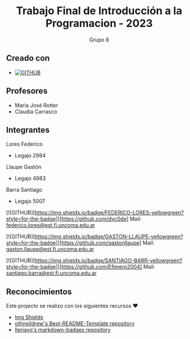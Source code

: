<!-- SUMMARY -->
<div align="center">

# Trabajo Final de Introducción a la Programacion - 2023

Grupo 8

</div>

<!-- CREADO CON -->
## Creado con

- [![GITHUB][github-shield]][github-url]

<!-- PROFESORES -->
## Profesores
   - María José Rotter
   - Claudia Carrasco

<!-- INTEGRANTES -->
## Integrantes

Lores Federico
   - Legajo 2984

Llaupe Gastón
   - Legajo 4983

Barra Santiago
   - Legajo 5007

<!-- CONTACT -->
[![GITHUB][https://img.shields.io/badge/FEDERICO-LORES-yellowgreen?style=for-the-badge]][https://github.com/dvc0de]
Mail: federico.lores@est.fi.uncoma.edu.ar

[![GITHUB][https://img.shields.io/badge/GASTON-LLAUPE-yellowgreen?style=for-the-badge]][https://github.com/gastonllaupe]
Mail: gaston.llaupe@est.fi.uncoma.edu.ar

[![GITHUB][https://img.shields.io/badge/SANTIAGO-BARR-yellowgreen?style=for-the-badge]][https://github.com/Efimero2004]
Mail: santiago.barra@est.fi.uncoma.edu.ar

<!-- RECONOCIMIENTOS -->
## Reconocimientos

Este projecto se realizo con los siguientes recursos :heart:

- [Img Shields](https://shields.io)
- [othneildrew's Best-README-Template repository](https://github.com/othneildrew/Best-README-Template)
- [Ileriayo's markdown-badges repository](https://github.com/Ileriayo/markdown-badges)

<!-- MARKDOWN LINKS AND IMAGES -->
<!-- BUILT WITH -->
[github-shield]: https://img.shields.io/badge/github-%23121011.svg?style=for-the-badge&logo=github&logoColor=white
[github-url]: https://github.com
<!-- LICENSE -->
[license-shield]: https://img.shields.io/github/license/Ileriayo/markdown-badges?style=for-the-badge